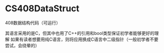 # CS408DataStruct
 408数据结构代码（可运行）

其语言采用的是C，但其中也用了C++的引用和bool类型保证初学者能够更好的理解
如果有读者想要用纯C语言，则将应用换成C语言中二级指针（一般初学者不要尝试，会绕晕的）